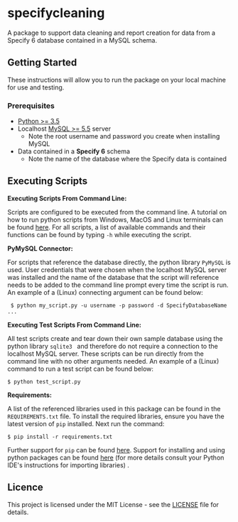 # specifycleaning
A package to support data cleaning and report creation for data from a Specify 6 database contained
in a MySQL schema.

## Getting Started 
These instructions will allow you to run the package on your local machine for use and testing.

### Prerequisites
- [Python >= 3.5](https://www.python.org/)
- Localhost [MySQL >= 5.5](https://dev.mysql.com/doc/mysql-getting-started/en/) server
  - Note the root username and password you create when installing MySQL 
- Data contained in a **Specify 6** schema
  - Note the name of the database where the Specify data is contained   
  
 ## Executing Scripts 
 **Executing Scripts From Command Line:**
 
 Scripts are configured to be executed from the command line. A tutorial on how  to run python scripts from Windows, 
 MacOS and Linux terminals can be found [here](https://www.pythoncentral.io/execute-python-script-file-shell/). For 
 all scripts, a list of available commands and their functions can be found by typing ```-h``` while executing the script.  
 
 **PyMySQL Connector:**
 
 For scripts that reference the database directly, the python library ```PyMySQL``` is used. User credentials that 
 were chosen when the localhost MySQL server was installed and the name of the database that the script will 
 reference needs to be added to the command line prompt every time the script is run. An example of a (Linux) 
 connecting argument can be found below: 
 ```
  $ python my_script.py -u username -p password -d SpecifyDatabaseName ... 
 ```
 **Executing Test Scripts From Command Line:**
 
 All test scripts create and tear down their own sample database using the python library ```sqlite3 ``` and 
 therefore do not require a connection to the localhost MySQL server. These scripts can be run directly from the 
 command line with no other arguments needed. An example of a (Linux) command to run a test script can be found below: 
 ```
$ python test_script.py
```
 
 **Requirements:**
 
A list of the referenced libraries used in this package can be found in the ```REQUIREMENTS.txt``` file. 
To install the required libraries, ensure you have the latest version of ```pip``` installed.
Next run the command:

```
$ pip install -r requirements.txt
```

Further support for ```pip``` can be found [here](https://packaging.python.org/tutorials/installing-packages/).
Support for installing and using python packages can be found [here](https://docs.python.org/3/installing/) 
(for more details consult your Python IDE's instructions for importing libraries) .

 ## Licence
 This project is licensed under the MIT License - see the 
 [LICENSE](https://github.com/AAFC-BICoE/specify-scripts/blob/dev/LICENSE) file for details.
